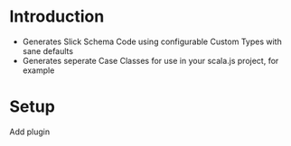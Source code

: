 # Introduction

* Generates Slick Schema Code using configurable Custom Types with sane defaults
* Generates seperate Case Classes for use in your scala.js project, for example

# Setup

Add plugin